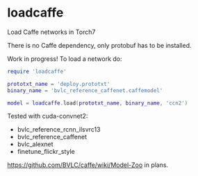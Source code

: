 loadcaffe
=========

Load Caffe networks in Torch7

There is no Caffe dependency, only protobuf has to be installed.

Work in progress! To load a network do:

```lua
require 'loadcaffe'

prototxt_name = 'deploy.prototxt'
binary_name = 'bvlc_reference_caffenet.caffemodel'

model = loadcaffe.load(prototxt_name, binary_name, 'ccn2')
```

Tested with cuda-convnet2:

* bvlc_reference_rcnn_ilsvrc13
* bvlc_reference_caffenet
* bvlc_alexnet
* finetune_flickr_style

https://github.com/BVLC/caffe/wiki/Model-Zoo in plans.
